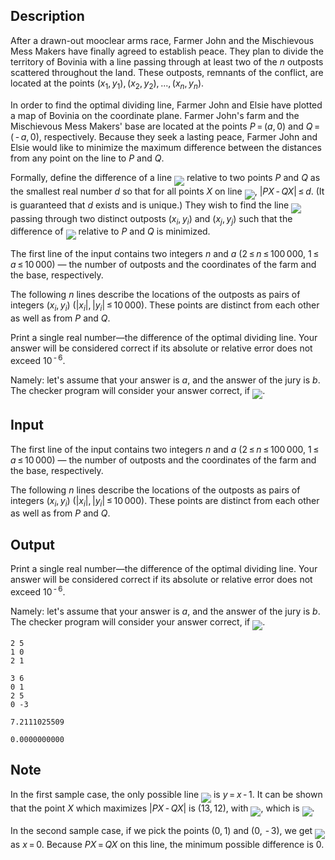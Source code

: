 ## Description

<div><p>After a drawn-out mooclear arms race, Farmer John and the Mischievous Mess Makers have finally agreed to establish peace. They plan to divide the territory of Bovinia with a line passing through at least two of the <span class="tex-span"><i>n</i></span> outposts scattered throughout the land. These outposts, remnants of the conflict, are located at the points <span class="tex-span">(<i>x</i><sub class="lower-index">1</sub>, <i>y</i><sub class="lower-index">1</sub>), (<i>x</i><sub class="lower-index">2</sub>, <i>y</i><sub class="lower-index">2</sub>), ..., (<i>x</i><sub class="lower-index"><i>n</i></sub>, <i>y</i><sub class="lower-index"><i>n</i></sub>)</span>.</p><p>In order to find the optimal dividing line, Farmer John and Elsie have plotted a map of Bovinia on the coordinate plane. Farmer John's farm and the Mischievous Mess Makers' base are located at the points <span class="tex-span"><i>P</i> = (<i>a</i>, 0)</span> and <span class="tex-span"><i>Q</i> = ( - <i>a</i>, 0)</span>, respectively. Because they seek a lasting peace, Farmer John and Elsie would like to minimize the maximum difference between the distances from any point on the line to <span class="tex-span"><i>P</i></span> and <span class="tex-span"><i>Q</i></span>.</p><p>Formally, define the <span class="tex-font-style-bf">difference</span> of a line <img align="middle" class="tex-formula" src="file://89YX0Qh3.png" style="max-width: 100.0%;max-height: 100.0%;"> relative to two points <span class="tex-span"><i>P</i></span> and <span class="tex-span"><i>Q</i></span> as the smallest real number <span class="tex-span"><i>d</i></span> so that for all points <span class="tex-span"><i>X</i></span> on line <img align="middle" class="tex-formula" src="file://GazqYIh7.png" style="max-width: 100.0%;max-height: 100.0%;">, <span class="tex-span">|<i>PX</i> - <i>QX</i>| ≤ <i>d</i></span>. (It is guaranteed that <span class="tex-span"><i>d</i></span> exists and is unique.) They wish to find the line <img align="middle" class="tex-formula" src="file://esO5rQqY.png" style="max-width: 100.0%;max-height: 100.0%;"> passing through two distinct outposts <span class="tex-span">(<i>x</i><sub class="lower-index"><i>i</i></sub>, <i>y</i><sub class="lower-index"><i>i</i></sub>)</span> and <span class="tex-span">(<i>x</i><sub class="lower-index"><i>j</i></sub>, <i>y</i><sub class="lower-index"><i>j</i></sub>)</span> such that the difference of <img align="middle" class="tex-formula" src="file://6APzBTpa.png" style="max-width: 100.0%;max-height: 100.0%;"> relative to <span class="tex-span"><i>P</i></span> and <span class="tex-span"><i>Q</i></span> is minimized.</p></div><div class="input-specification"><p>The first line of the input contains two integers <span class="tex-span"><i>n</i></span> and <span class="tex-span"><i>a</i></span> (<span class="tex-span">2 ≤ <i>n</i> ≤ 100 000</span>, <span class="tex-span">1 ≤ <i>a</i> ≤ 10 000</span>)&nbsp;— the number of outposts and the coordinates of the farm and the base, respectively.</p><p>The following <span class="tex-span"><i>n</i></span> lines describe the locations of the outposts as pairs of integers <span class="tex-span">(<i>x</i><sub class="lower-index"><i>i</i></sub>, <i>y</i><sub class="lower-index"><i>i</i></sub>)</span> (<span class="tex-span">|<i>x</i><sub class="lower-index"><i>i</i></sub>|, |<i>y</i><sub class="lower-index"><i>i</i></sub>| ≤ 10 000</span>). These points are distinct from each other as well as from <span class="tex-span"><i>P</i></span> and <span class="tex-span"><i>Q</i></span>.</p></div><div class="output-specification"><p>Print a single real number—the difference of the optimal dividing line. Your answer will be considered correct if its absolute or relative error does not exceed <span class="tex-span">10<sup class="upper-index"> - 6</sup></span>. </p><p>Namely: let's assume that your answer is <span class="tex-span"><i>a</i></span>, and the answer of the jury is <span class="tex-span"><i>b</i></span>. The checker program will consider your answer correct, if <img align="middle" class="tex-formula" src="file://MwGMHHQM.png" style="max-width: 100.0%;max-height: 100.0%;">.</p></div>

## Input

<p>The first line of the input contains two integers <span class="tex-span"><i>n</i></span> and <span class="tex-span"><i>a</i></span> (<span class="tex-span">2 ≤ <i>n</i> ≤ 100 000</span>, <span class="tex-span">1 ≤ <i>a</i> ≤ 10 000</span>)&nbsp;— the number of outposts and the coordinates of the farm and the base, respectively.</p><p>The following <span class="tex-span"><i>n</i></span> lines describe the locations of the outposts as pairs of integers <span class="tex-span">(<i>x</i><sub class="lower-index"><i>i</i></sub>, <i>y</i><sub class="lower-index"><i>i</i></sub>)</span> (<span class="tex-span">|<i>x</i><sub class="lower-index"><i>i</i></sub>|, |<i>y</i><sub class="lower-index"><i>i</i></sub>| ≤ 10 000</span>). These points are distinct from each other as well as from <span class="tex-span"><i>P</i></span> and <span class="tex-span"><i>Q</i></span>.</p>

## Output

<p>Print a single real number—the difference of the optimal dividing line. Your answer will be considered correct if its absolute or relative error does not exceed <span class="tex-span">10<sup class="upper-index"> - 6</sup></span>. </p><p>Namely: let's assume that your answer is <span class="tex-span"><i>a</i></span>, and the answer of the jury is <span class="tex-span"><i>b</i></span>. The checker program will consider your answer correct, if <img align="middle" class="tex-formula" src="file://MwGMHHQM.png" style="max-width: 100.0%;max-height: 100.0%;">.</p>





```input1
2 5
1 0
2 1

```




```input2
3 6
0 1
2 5
0 -3

```




```output1
7.2111025509

```




```output2
0.0000000000

```



## Note

<p>In the first sample case, the only possible line <img align="middle" class="tex-formula" src="file://4TfOUXJf.png" style="max-width: 100.0%;max-height: 100.0%;"> is <span class="tex-span"><i>y</i> = <i>x</i> - 1</span>. It can be shown that the point <span class="tex-span"><i>X</i></span> which maximizes <span class="tex-span">|<i>PX</i> - <i>QX</i>|</span> is <span class="tex-span">(13, 12)</span>, with <img align="middle" class="tex-formula" src="file://HkLmCTsO.png" style="max-width: 100.0%;max-height: 100.0%;">, which is <img align="middle" class="tex-formula" src="file://vFsE2do2.png" style="max-width: 100.0%;max-height: 100.0%;">.</p><p>In the second sample case, if we pick the points <span class="tex-span">(0, 1)</span> and <span class="tex-span">(0,  - 3)</span>, we get <img align="middle" class="tex-formula" src="file://g0veyBjS.png" style="max-width: 100.0%;max-height: 100.0%;"> as <span class="tex-span"><i>x</i> = 0</span>. Because <span class="tex-span"><i>PX</i> = <i>QX</i></span> on this line, the minimum possible difference is <span class="tex-span">0</span>.</p>
